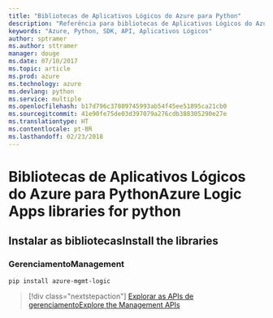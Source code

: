 ```yaml
---
title: "Bibliotecas de Aplicativos Lógicos do Azure para Python"
description: "Referência para bibliotecas de Aplicativos Lógicos do Azure para Python"
keywords: "Azure, Python, SDK, API, Aplicativos Lógicos"
author: sptramer
ms.author: sttramer
manager: douge
ms.date: 07/10/2017
ms.topic: article
ms.prod: azure
ms.technology: azure
ms.devlang: python
ms.service: multiple
ms.openlocfilehash: b17d796c37809745993ab54f45ee51895ca21cb0
ms.sourcegitcommit: 41e90fe75de03d397079a276cdb388305290e27e
ms.translationtype: HT
ms.contentlocale: pt-BR
ms.lasthandoff: 02/23/2018
---
```

# <a name="azure-logic-apps-libraries-for-python"></a><span data-ttu-id="ab989-104">Bibliotecas de Aplicativos Lógicos do Azure para Python</span><span class="sxs-lookup"><span data-stu-id="ab989-104">Azure Logic Apps libraries for python</span></span>

## <a name="install-the-libraries"></a><span data-ttu-id="ab989-105">Instalar as bibliotecas</span><span class="sxs-lookup"><span data-stu-id="ab989-105">Install the libraries</span></span>


### <a name="management"></a><span data-ttu-id="ab989-106">Gerenciamento</span><span class="sxs-lookup"><span data-stu-id="ab989-106">Management</span></span>

```bash
pip install azure-mgmt-logic
```
> [!div class="nextstepaction"]
> [<span data-ttu-id="ab989-107">Explorar as APIs de gerenciamento</span><span class="sxs-lookup"><span data-stu-id="ab989-107">Explore the Management APIs</span></span>](/python/api/overview/azure/logicapps/management)